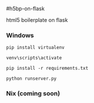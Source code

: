 #h5bp-on-flask

html5 boilerplate on flask

### Windows

    pip install virtualenv
    
    venv\scripts\activate
    
    pip install -r requirements.txt
    
    python runserver.py
    
    
### Nix (coming soon)